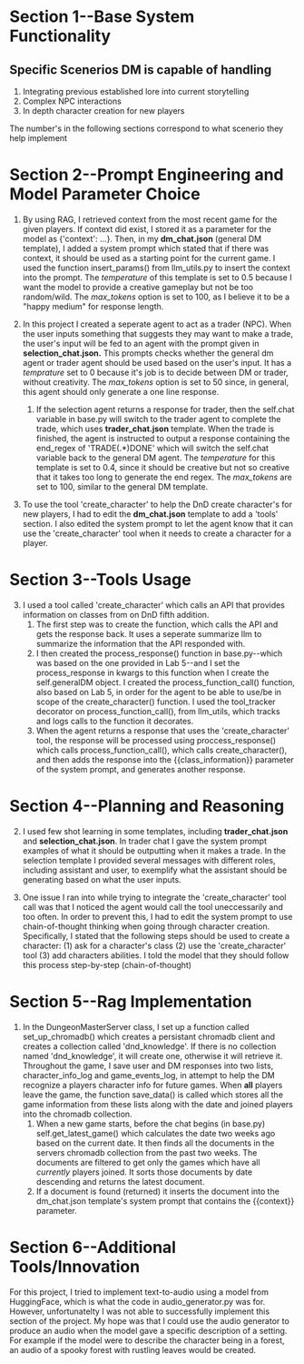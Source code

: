 # Section 1--**Base System Functionality**
## Specific Scenerios DM is capable of handling

1. Integrating previous established lore into current storytelling
2. Complex NPC interactions
3. In depth character creation for new players 

The number's in the following sections correspond to what scenerio they help implement

# Section 2--**Prompt Engineering and Model Parameter Choice**

1. By using RAG, I retrieved context from the most recent game for the given players. If context did exist, I stored it as a parameter for the model as {'context': ...}. Then, in my **dm_chat.json** (general DM template), I added a system prompt which stated that if there was context, it should be used as a starting point for the current game. I used the function insert_params() from llm_utils.py to insert the context into the prompt. The *temperature* of this template is set to 0.5 because I want the model to provide a creative gameplay but not be too random/wild. The *max_tokens* option is set to 100, as I believe it to be a "happy medium" for response length.

2. In this project I created a seperate agent to act as a trader (NPC). When the user inputs something that suggests they may want to make a trade, the user's input will be fed to an agent with the prompt given in **selection_chat.json.** This prompts checks whether the general dm agent or trader agent should be used based on the user's input. It has a *temprature* set to 0 because it's job is to decide between DM or trader, without creativity. The *max_tokens* option is set to 50 since, in general, this agent should only generate a one line response. 
    1. If the selection agent returns a response for trader, then the self.chat variable in base.py will switch to the trader agent to complete the trade, which uses **trader_chat.json** template. When the trade is finished, the agent is instructed to output a response containing the end_regex of 'TRADE(.*)DONE' which will switch the self.chat variable back to the general DM agent. The *temperature* for this template is set to 0.4, since it should be creative but not so creative that it takes too long to generate the end regex. The *max_tokens* are set to 100, similar to the general DM template. 

3. To use the tool 'create_character' to help the DnD create character's for new players, I had to edit the **dm_chat.json** template to add a 'tools' section. I also edited the system prompt to let the agent know that it can use the 'create_character' tool when it needs to create a character for a player.  

# Section 3--**Tools Usage**

3. I used a tool called 'create_character' which calls an API that provides information on classes from on DnD fifth addition. 
    1. The first step was to create the function, which calls the API and gets the response back. It uses a seperate summarize llm to summarize the information that the API responded with.
    2. I then created the process_response() function in base.py--which was based on the one provided in Lab 5--and I set the process_response in kwargs to this function when I create the self.generalDM object. I created the process_function_call() function, also based on Lab 5, in order for the agent to be able to use/be in scope of the create_character() function. I used the tool_tracker decorator on process_function_call(), from llm_utils, which tracks and logs calls to the function it decorates. 
    3. When the agent returns a response that uses the 'create_character' tool, the response will be processed using proccess_response() which calls process_function_call(), which calls create_character(), and then adds the response into the {{class_information}} parameter of the system prompt, and generates another response.

# Section 4--**Planning and Reasoning**

2. I used few shot learning in some templates, including **trader_chat.json** and **selection_chat.json**. In trader chat I gave the system prompt examples of what it should be outputting when it makes a trade. In the selection template I provided several messages with different roles, including assistant and user, to exemplify what the assistant should be generating based on what the user inputs.

3. One issue I ran into while trying to integrate the 'create_character' tool call was that I noticed the agent would call the tool uneccessarily and too often. In order to prevent this, I had to edit the system prompt to use chain-of-thought thinking when going through character creation. Specifically, I stated that the following steps should be used to create a character: (1) ask for a character's class (2) use the 'create_character' tool (3) add characters abilities. I told the model that they should follow this process step-by-step (chain-of-thought)


# Section 5--**Rag Implementation**

1. In the DungeonMasterServer class, I set up a function called set_up_chromadb() which creates a persistant chromadb client and creates a collection called 'dnd_knowledge'. If there is no collection named 'dnd_knowledge', it will create one, otherwise it will retrieve it. Throughout the game, I save user and DM responses into two lists, character_info_log and game_events_log, in attempt to help the DM recognize a players character info for future games. When **all** players leave the game, the function save_data() is called which stores all the game information from these lists along with the date and joined players into the chromadb collection. 
    1. When a new game starts, before the chat begins (in base.py) self.get_latest_game() which calculates the date two weeks ago based on the current date. It then finds all the documents in the servers chromadb collection from the past two weeks. The documents are filtered to get only the games which have all *currently* players joined. It sorts those documents by date descending and returns the latest document.
    2. If a document is found (returned) it inserts the document into the dm_chat.json template's system prompt that contains the {{context}} parameter.


# Section 6--**Additional Tools/Innovation**

For this project, I tried to implement text-to-audio using a model from HuggingFace, which is what the code in audio_generator.py was for. However, unfortunatelty I was not able to successfully implement this section of the project. My hope was that I could use the audio generator to produce an audio when the model gave a specific description of a setting. For example if the model were to describe the character being in a forest, an audio of a spooky forest with rustling leaves would be created.

